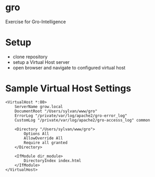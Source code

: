 # gro
Exercise for Gro-Intelligence

Setup
=======
* clone repository
* setup a Virtual Host server
* open browser and navigate to configured virtual host

# Sample Virtual Host Settings
```
<VirtualHost *:80>
    ServerName grow.local
    DocumentRoot "/Users/sylvan/www/gro"
    ErrorLog "/private/var/log/apache2/gro-error_log"
    CustomLog "/private/var/log/apache2/gro-accesss_log" common

    <Directory "/Users/sylvan/www/gro">
        Options All
        AllowOverride All
        Require all granted
    </Directory>

    <IfModule dir_module>
        DirectoryIndex index.html
    </IfModule>
</VirtualHost>
```